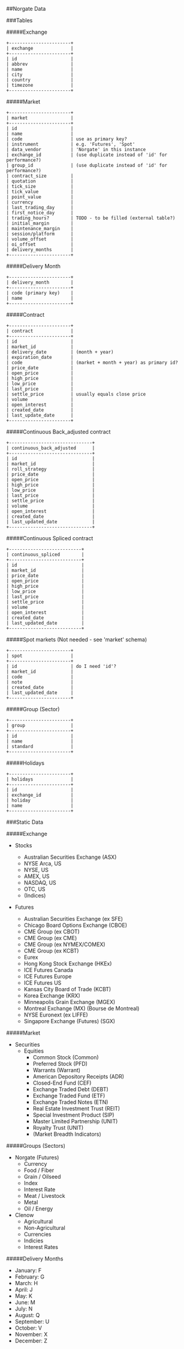 ##Norgate Data

###Tables

#####Exchange
```
+-----------------------+
| exchange              |
+-----------------------+
| id                    |
| abbrev                |
| name                  |
| city                  |
| country               |
| timezone              |
+-----------------------+
```
#####Market
```
+-----------------------+
| market                |
+-----------------------+
| id                    |
| name                  |
| code                  | use as primary key?
| instrument            | e.g. 'Futures', 'Spot'
| data_vendor           | 'Norgate' in this instance
| exchange_id           | (use duplicate instead of 'id' for performance?)
| group_id              | (use duplicate instead of 'id' for performance?)
| contract_size         |
| quotation             |
| tick_size             |
| tick_value            |
| point_value           |
| currency              |
| last_trading_day      |
| first_notice_day      |
| trading_hours?        | TODO - to be filled (external table?)
| initial_margin        |
| maintenance_margin    |
| session/platform      |
| volume_offset         |
| oi_offset             |
| delivery_months       |
+-----------------------+
```
#####Delivery Month
```
+-----------------------+
| delivery_month        |
+-----------------------+
| code (primary key)    |
| name                  |
+-----------------------+
```
#####Contract
```
+-----------------------+
| contract              |
+-----------------------+
| id                    |
| market_id             |
| delivery_date         | (month + year)
| expiration_date       |
| code                  | (market + month + year) as primary id?
| price_date            |
| open_price            |
| high_price            |
| low_price             |
| last_price            |
| settle_price          | usually equals close price
| volume                |
| open_interest         |
| created_date          |
| last_update_date      |
+-----------------------+
```
#####Continuous Back_adjusted contract
```
+-------------------------------+
| continuous_back_adjusted      |
+-------------------------------+
| id                            |
| market_id                     |
| roll_strategy                 |
| price_date                    |
| open_price                    |
| high_price                    |
| low_price                     |
| last_price                    |
| settle_price                  |
| volume                        |
| open_interest                 |
| created_date                  |
| last_updated_date             |
+-------------------------------+
```
#####Continuous Spliced contract
```
+---------------------------+
| continuous_spliced        |
+---------------------------+
| id                        |
| market_id                 |
| price_date                |
| open_price                |
| high_price                |
| low_price                 |
| last_price                |
| settle_price              |
| volume                    |
| open_interest             |
| created_date              |
| last_updated_date         |
+---------------------------+
```
#####Spot markets 
(Not needed - see 'market' schema)
```
+-----------------------+
| spot                  |
+-----------------------+
| id                    | do I need 'id'?
| market_id             |
| code                  |
| note                  |
| created_date          |
| last_updated_date     |
+-----------------------+
```
#####Group (Sector)
```
+-----------------------+
| group                 |
+-----------------------+
| id                    |
| name                  |
| standard              |
+-----------------------+
```
#####Holidays
```
+-----------------------+
| holidays              |
+-----------------------+
| id                    |
| exchange_id           |
| holiday               |
| name                  |
+-----------------------+
```

###Static Data

#####Exchange

* Stocks
    - Australian Securities Exchange (ASX)
    - NYSE Arca, US
    - NYSE, US
    - AMEX, US
    - NASDAQ, US
    - OTC, US
    - (Indices)

* Futures
    - Australian Securities Exchange (ex SFE)
    - Chicago Board Options Exchange (CBOE)
    - CME Group (ex CBOT)
    - CME Group (ex CME)
    - CME Group (ex NYMEX/COMEX)
    - CME Group (ex KCBT)
    - Eurex
    - Hong Kong Stock Exchange (HKEx)
    - ICE Futures Canada
    - ICE Futures Europe
    - ICE Futures US
    - Kansas City Board of Trade (KCBT)
    - Korea Exchange (KRX)
    - Minneapolis Grain Exchange (MGEX)
    - Montreal Exchange (MX) (Bourse de Montreal)
    - NYSE Euronext (ex LIFFE)
    - Singapore Exchange (Futures) (SGX)

#####Market

* Securities
    - Equities
        + Common Stock (Common)
        + Preferred Stock (PFD)
        + Warrants (Warrant)
        + American Depository Receipts (ADR)
        + Closed-End Fund (CEF)
        + Exchange Traded Debt (DEBT)
        + Exchange Traded Fund (ETF)
        + Exchange Traded Notes (ETN)
        + Real Estate Investment Trust (REIT)
        + Special Investment Product (SIP)
        + Master Limited Partnership (UNIT)
        + Royalty Trust (UNIT)
        + (Market Breadth Indicators)

#####Groups (Sectors)

* Norgate (Futures)
    - Currency
    - Food / Fiber
    - Grain / Oilseed
    - Index
    - Interest Rate
    - Meat / Livestock
    - Metal
    - Oil / Energy
* Clenow
    - Agricultural
    - Non-Agricultural
    - Currencies
    - Indicies
    - Interest Rates

#####Delivery Months

* January: F
* February: G
* March: H
* April: J
* May: K
* June: M
* July: N
* August: Q
* September: U
* October: V
* November: X
* December: Z
